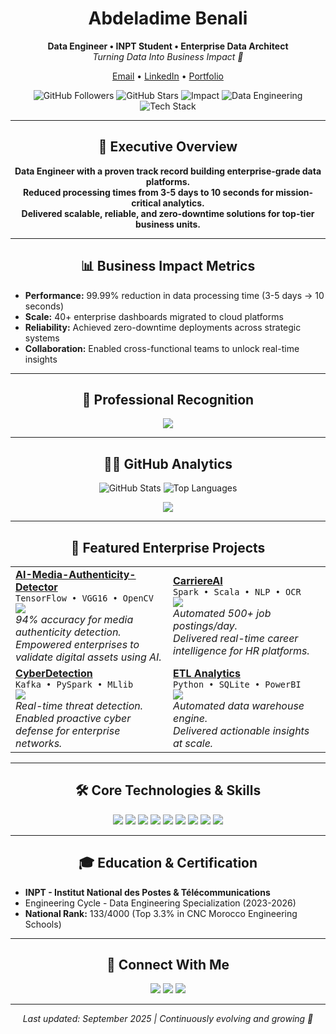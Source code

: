 <!-- HEADER -->
<h1 align="center">Abdeladime Benali</h1>
<p align="center">
  <b>Data Engineer • INPT Student • Enterprise Data Architect</b><br>
  <i>Turning Data Into Business Impact 🚀</i>
</p>
<p align="center">
  <a href="mailto:abdeladimebenali2003@gmail.com">Email</a> •
  <a href="https://www.linkedin.com/in/abdeladimebenali">LinkedIn</a> •
  <a href="https://www.abdeladimebenali.me/">Portfolio</a>
</p>

<!-- BADGES & BRANDING -->
<p align="center">
  <img src="https://img.shields.io/github/followers/abdeladime2003?style=social" alt="GitHub Followers"/>
  <img src="https://img.shields.io/github/stars/abdeladime2003?style=social" alt="GitHub Stars"/>
  <img src="https://img.shields.io/badge/Enterprise%20BI%20Migration-99.99%25%20Faster-brightgreen" alt="Impact"/>
  <img src="https://img.shields.io/badge/Data%20Engineering-Business%20Impact-blue" alt="Data Engineering"/>
  <img src="https://img.shields.io/badge/Spark%20%7C%20Kafka%20%7C%20BigQuery%20%7C%20GCP-blue" alt="Tech Stack"/>
</p>

---

<!-- EXECUTIVE SUMMARY -->
<h2 align="center">🌟 Executive Overview</h2>
<p align="center">
  <b>
    Data Engineer with a proven track record building enterprise-grade data platforms.<br>
    Reduced processing times from 3-5 days to 10 seconds for mission-critical analytics.<br>
    Delivered scalable, reliable, and zero-downtime solutions for top-tier business units.<br>
  </b>
</p>

---

<!-- BUSINESS IMPACT METRICS -->
<h2 align="center">📊 Business Impact Metrics</h2>
<ul>
  <li><b>Performance:</b> 99.99% reduction in data processing time (3-5 days → 10 seconds)</li>
  <li><b>Scale:</b> 40+ enterprise dashboards migrated to cloud platforms</li>
  <li><b>Reliability:</b> Achieved zero-downtime deployments across strategic systems</li>
  <li><b>Collaboration:</b> Enabled cross-functional teams to unlock real-time insights</li>
</ul>

---

<!-- PROFILE TROPHIES -->
<h2 align="center">🏅 Professional Recognition</h2>
<p align="center">
  <img src="https://github-profile-trophy.vercel.app/?username=abdeladime2003&theme=darkhub&margin-w=6&margin-h=6"/>
</p>

---

<!-- GITHUB STATS & LANGUAGES -->
<h2 align="center">🧑‍💻 GitHub Analytics</h2>
<p align="center">
  <img src="https://github-readme-stats.vercel.app/api?username=abdeladime2003&show_icons=true&theme=radical" alt="GitHub Stats"/>
  <img src="https://github-readme-stats.vercel.app/api/top-langs/?username=abdeladime2003&layout=compact&theme=radical" alt="Top Languages"/>
</p>

<!-- CONTRIBUTION GRAPH -->
<p align="center">
  <img src="https://github-readme-activity-graph.cyclic.app/graph?username=abdeladime2003&theme=github-compact"/>
</p>

---

<!-- FEATURED PROJECTS -->
<h2 align="center">🚀 Featured Enterprise Projects</h2>
<table>
  <tr>
    <td width="50%">
      <a href="https://github.com/abdeladime2003/AI-Media-Authenticity-Detector"><b>AI-Media-Authenticity-Detector</b></a><br>
      <code>TensorFlow • VGG16 • OpenCV</code><br>
      <img src="https://img.shields.io/github/stars/abdeladime2003/AI-Media-Authenticity-Detector?style=social" />
      <br>
      <i>94% accuracy for media authenticity detection.<br>
      Empowered enterprises to validate digital assets using AI.</i>
    </td>
    <td width="50%">
      <a href="https://github.com/abdeladime2003/CarriereAI"><b>CarriereAI</b></a><br>
      <code>Spark • Scala • NLP • OCR</code><br>
      <img src="https://img.shields.io/github/stars/abdeladime2003/CarriereAI?style=social" />
      <br>
      <i>Automated 500+ job postings/day.<br>
      Delivered real-time career intelligence for HR platforms.</i>
    </td>
  </tr>
  <tr>
    <td>
      <a href="https://github.com/abdeladime2003/CyberDetection"><b>CyberDetection</b></a><br>
      <code>Kafka • PySpark • MLlib</code><br>
      <img src="https://img.shields.io/github/stars/abdeladime2003/CyberDetection?style=social" />
      <br>
      <i>Real-time threat detection.<br>
      Enabled proactive cyber defense for enterprise networks.</i>
    </td>
    <td>
      <a href="https://github.com/abdeladime2003/ETL-Analytics"><b>ETL Analytics</b></a><br>
      <code>Python • SQLite • PowerBI</code><br>
      <img src="https://img.shields.io/github/stars/abdeladime2003/ETL-Analytics?style=social" />
      <br>
      <i>Automated data warehouse engine.<br>
      Delivered actionable insights at scale.</i>
    </td>
  </tr>
</table>

---

<!-- CORE COMPETENCIES & TECHNOLOGIES -->
<h2 align="center">🛠️ Core Technologies & Skills</h2>
<p align="center">
  <img src="https://img.shields.io/badge/Python-blue?logo=python&logoColor=white" />
  <img src="https://img.shields.io/badge/Apache%20Spark-orange?logo=apache-spark&logoColor=white" />
  <img src="https://img.shields.io/badge/Apache%20Kafka-black?logo=apache-kafka&logoColor=white" />
  <img src="https://img.shields.io/badge/BigQuery-blue?logo=google-cloud&logoColor=white" />
  <img src="https://img.shields.io/badge/Docker-blue?logo=docker&logoColor=white" />
  <img src="https://img.shields.io/badge/TensorFlow-orange?logo=tensorflow&logoColor=white" />
  <img src="https://img.shields.io/badge/React-blue?logo=react&logoColor=white" />
  <img src="https://img.shields.io/badge/TypeScript-blue?logo=typescript&logoColor=white" />
  <img src="https://img.shields.io/badge/Django-green?logo=django&logoColor=white" />
</p>

---

<!-- EDUCATION & CERTIFICATION -->
<h2 align="center">🎓 Education & Certification</h2>
<ul>
  <li><b>INPT - Institut National des Postes & Télécommunications</b></li>
  <li>Engineering Cycle - Data Engineering Specialization (2023-2026)</li>
  <li><b>National Rank:</b> 133/4000 (Top 3.3% in CNC Morocco Engineering Schools)</li>
</ul>

---

<!-- CONTACT & SOCIAL -->
<h2 align="center">🤝 Connect With Me</h2>
<p align="center">
  <a href="mailto:abdeladimebenali2003@gmail.com"><img src="https://img.shields.io/badge/Email-abdeladimebenali2003@gmail.com-blue?logo=gmail" /></a>
  <a href="https://www.linkedin.com/in/abdeladimebenali"><img src="https://img.shields.io/badge/LinkedIn-abdeladimebenali-blue?logo=linkedin" /></a>
  <a href="https://www.abdeladimebenali.me/"><img src="https://img.shields.io/badge/Website-abdeladimebenali.me-green?logo=firefox-browser" /></a>
</p>

---

<p align="center"><i>Last updated: September 2025 | Continuously evolving and growing 🚀</i></p>

